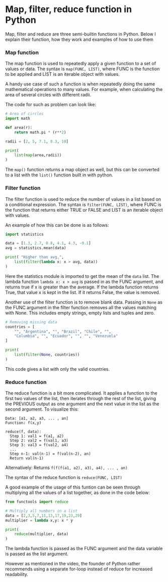 # Map, filter, reduce function in Python
Map, filter and reduce are three semi-builtin functions in Python.
Below I explain their function, how they work and examples of how to use them

### Map function
The map function is used to repeatedly apply a given function to a set of values or data. The syntax is `map(FUNC, LIST)`, where FUNC is the function to be applied and LIST is an iterable object with values.

A handy use case of such a function is when repeatedly doing the same mathematical operations to many values. For example, when calculating the area of several circles with different radii. 

The code for such as problem can look like:
```.py
# Area of circles
import math

def area(r):
    return math.pi * (r**2)

radii = [2, 5, 7.1, 0.3, 10]

print(
    list(map(area,radii))
)
```
The `map()` function returns a map object as well, but this can be converted to a list with the `list()` function built in with python.


### Filter function
The filter function is used to reduce the number of values in a list based on a conditional expression. The syntax is `filter(FUNC, LIST)`, where FUNC is the function that returns either TRUE or FALSE and LIST is an iterable object with values.

An example of how this can be done is as follows:
```.py
import statistics

data = [1.3, 2.7, 0.8, 4.1, 4.3, -0.1]
avg = statistics.mean(data)

print( "Higher than avg,",
    list(filter(lambda x: x > avg, data))
)
```

Here the statistics module is imported to get the mean of the `data` list. The lambda function `lambda x: x > avg` is passed in as the FUNC argument, and returns true if x is greater than the average. If the lambda function returns True, that value x is kept in the list. If it returns False, the value is removed.

Another use of the filter function is to remove blank data. Passing in `None` as the FUNC argument in the filter function removes all the values matching with None. This includes empty strings, empty lists and tuples and zero.
```.py
# Removing missing data
countries = [
    "", "Argentina", "", "Brazil", "Chile", "", 
    "Columbia", "", "Ecuador", "", "", "Venezuela"
]

print(
    list(filter(None, countries))
)
```
This code gives a list with only the valid countries.

### Reduce function
The reduce function is a bit more complicated. It applies a function to the first two values of the list, then iterates through the rest of the list, giving the PREVIOUS output as one argument and the next value in the list as the second argument. To visualize this:
```
Data: [a1, a2, a3, ... , an]
Function: f(x,y)

reduce(f, data):
  Step 1: val1 = f(a1, a2)
  Step 2: val2 = f(val1, a3)
  Step 3: val3 = f(val2, a4)
  ...
  Step n-1: val(n-1) = f(val(n-2), an)
  Return val(n-1)
```
Alternatively:
Returns `f(f(f(a1, a2), a3), a4), ... , an)`

The syntax of the reduce function is `reduce(FUNC, LIST)`

A good example of the usage of this funtion can be seen through multiplying all the values of a list together, as done in the code below:
```.py
from functools import reduce

# Multiply all numbers in a list
data = [2,3,5,7,11,13,17,19,23,29]
multiplier = lambda x,y: x * y

print(
    reduce(multiplier, data)
)
```

The lambda function is passed as the FUNC argument and the data variable is passed as the list argument.

However as mentioned in the video, the founder of Python rather recommends using a separate for-loop instead of reduce for increased readability.

